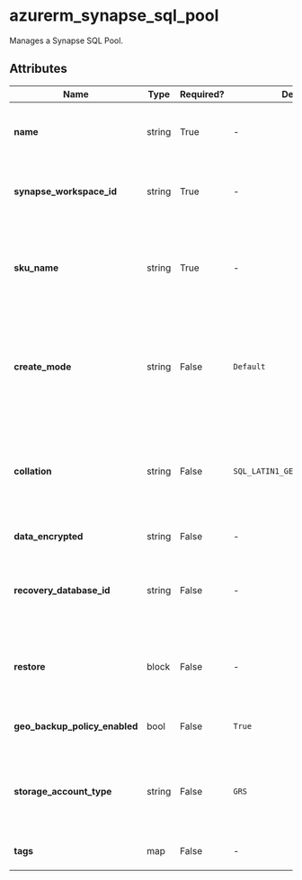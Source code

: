 # azurerm_synapse_sql_pool

Manages a Synapse SQL Pool.

## Attributes

| Name | Type | Required? | Default  | possible values | Description |
| ---- | ---- | --------- | -------- | ----------- | ----------- |
| **name** | string | True | -  |  -  | The name which should be used for this Synapse SQL Pool. Changing this forces a new Synapse SQL Pool to be created. | 
| **synapse_workspace_id** | string | True | -  |  -  | The ID of Synapse Workspace within which this SQL Pool should be created. Changing this forces a new Synapse SQL Pool to be created. | 
| **sku_name** | string | True | -  |  `DW100c`, `DW200c`, `DW300c`, `DW400c`, `DW500c`, `DW1000c`, `DW1500c`, `DW2000c`, `DW2500c`, `DW3000c`, `DW5000c`, `DW6000c`, `DW7500c`, `DW10000c`, `DW15000c`, `DW30000c`  | Specifies the SKU Name for this Synapse SQL Pool. Possible values are `DW100c`, `DW200c`, `DW300c`, `DW400c`, `DW500c`, `DW1000c`, `DW1500c`, `DW2000c`, `DW2500c`, `DW3000c`, `DW5000c`, `DW6000c`, `DW7500c`, `DW10000c`, `DW15000c` or `DW30000c`. | 
| **create_mode** | string | False | `Default`  |  `Default`, `Recovery`, `PointInTimeRestore`  | Specifies how to create the SQL Pool. Valid values are: `Default`, `Recovery` or `PointInTimeRestore`. Must be `Default` to create a new database. Defaults to `Default`. Changing this forces a new Synapse SQL Pool to be created. | 
| **collation** | string | False | `SQL_LATIN1_GENERAL_CP1_CI_AS`  |  -  | The name of the collation to use with this pool, only applicable when `create_mode` is set to `Default`. Azure default is `SQL_LATIN1_GENERAL_CP1_CI_AS`. Changing this forces a new Synapse SQL Pool to be created. | 
| **data_encrypted** | string | False | -  |  -  | Is transparent data encryption enabled? | 
| **recovery_database_id** | string | False | -  |  -  | The ID of the Synapse SQL Pool or SQL Database which is to back up, only applicable when `create_mode` is set to `Recovery`. Changing this forces a new Synapse SQL Pool to be created. | 
| **restore** | block | False | -  |  -  | A `restore` block. Only applicable when `create_mode` is set to `PointInTimeRestore`. Changing this forces a new Synapse SQL Pool to be created. | 
| **geo_backup_policy_enabled** | bool | False | `True`  |  `true`, `false`  | Is geo-backup policy enabled? Possible values include `true` or `false`. Defaults to `true`. | 
| **storage_account_type** | string | False | `GRS`  |  `LRS`, `GRS`  | The storage account type that will be used to store backups for this Synapse SQL Pool. Possible values are `LRS` or `GRS`. Changing this forces a new Synapse SQL Pool to be created. Defaults to `GRS`. | 
| **tags** | map | False | -  |  -  | A mapping of tags which should be assigned to the Synapse SQL Pool. | 

